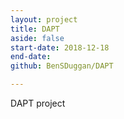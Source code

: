 ```yaml
---
layout: project
title: DAPT
aside: false
start-date: 2018-12-18
end-date: 
github: BenSDuggan/DAPT

---
```


DAPT project